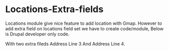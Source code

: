 # Locations-Extra-fields
Locations module give nice feature to add location with Gmap. However to add extra field on locations field set we have to create code/module, Below is Drupal developer only code. 

With two extra fileds Address Line 3 And Address Line 4.
